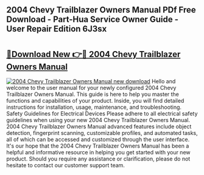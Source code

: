 ## 2004 Chevy Trailblazer Owners Manual PDf Free Download - Part-Hua Service Owner Guide - User Repair Edition 6J3sx

# <h2><a href="http://bc2760.oget.top/?id=2004+Chevy+Trailblazer+Owners+Manual">🔗Download New 👉🔴 2004 Chevy Trailblazer Owners Manual</a></h2>

[![2004 Chevy Trailblazer Owners Manual new download](https://i.imgur.com/5g1atiW.png)](http://bc2760.oget.top/?id=2004+Chevy+Trailblazer+Owners+Manual)
Hello and welcome to the user manual for your newly configured 2004 Chevy Trailblazer Owners Manual. This guide is here to help you master the functions and capabilities of your product. Inside, you will find detailed instructions for installation, usage, maintenance, and troubleshooting. Safety Guidelines for Electrical Devices Please adhere to all electrical safety guidelines when using your new 2004 Chevy Trailblazer Owners Manual. 2004 Chevy Trailblazer Owners Manual advanced features include object detection, fingerprint scanning, customizable profiles, and automated tasks, all of which can be accessed and customized through the user interface. It's our hope that the 2004 Chevy Trailblazer Owners Manual has been a helpful and informative resource in helping you get started with your new product. Should you require any assistance or clarification, please do not hesitate to contact our customer support team.
